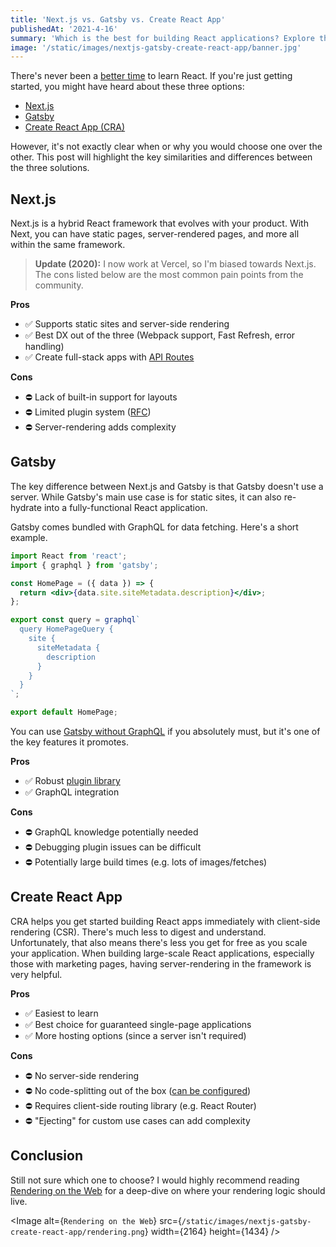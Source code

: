 ```yaml
---
title: 'Next.js vs. Gatsby vs. Create React App'
publishedAt: '2021-4-16'
summary: 'Which is the best for building React applications? Explore the pros and cons for all three options to make the right choice.'
image: '/static/images/nextjs-gatsby-create-react-app/banner.jpg'
---
```


There's never been a [better time](/blog/learn-nextjs) to learn React.
If you're just getting started, you might have heard about these three options:

- [Next.js](https://nextjs.org)
- [Gatsby](https://www.gatsbyjs.org/)
- [Create React App (CRA)](https://create-react-app.dev/)

However, it's not exactly clear when or why you would choose one over the other.
This post will highlight the key similarities and differences between the three solutions.

## Next.js

Next.js is a hybrid React framework that evolves with your product.
With Next, you can have static pages, server-rendered pages, and more all within the same framework.

> **Update (2020):** I now work at Vercel, so I'm biased towards Next.js. The cons listed below are the
> most common pain points from the community.

**Pros**

- ✅ Supports static sites and server-side rendering
- ✅ Best DX out of the three (Webpack support, Fast Refresh, error handling)
- ✅ Create full-stack apps with [API Routes](https://nextjs.org/docs/api-routes/introduction)

**Cons**

- ⛔️ Lack of built-in support for layouts
- ⛔️ Limited plugin system ([RFC](https://github.com/vercel/next.js/issues/9133))
- ⛔️ Server-rendering adds complexity

## Gatsby

The key difference between Next.js and Gatsby is that Gatsby doesn't use a server.
While Gatsby's main use case is for static sites, it can also re-hydrate into a fully-functional React application.

Gatsby comes bundled with GraphQL for data fetching. Here's a short example.

```jsx
import React from 'react';
import { graphql } from 'gatsby';

const HomePage = ({ data }) => {
  return <div>{data.site.siteMetadata.description}</div>;
};

export const query = graphql`
  query HomePageQuery {
    site {
      siteMetadata {
        description
      }
    }
  }
`;

export default HomePage;
```

You can use [Gatsby without GraphQL](https://www.gatsbyjs.org/docs/using-gatsby-without-graphql/) if you absolutely must, but it's one of the key features it promotes.

**Pros**

- ✅ Robust [plugin library](https://www.gatsbyjs.org/plugins/)
- ✅ GraphQL integration

**Cons**

- ⛔️ GraphQL knowledge potentially needed
- ⛔️ Debugging plugin issues can be difficult
- ⛔️ Potentially large build times (e.g. lots of images/fetches)

## Create React App

CRA helps you get started building React apps immediately with client-side rendering (CSR). There's much less to digest and understand.
Unfortunately, that also means there's less you get for free as you scale your application. When building large-scale React applications,
especially those with marketing pages, having server-rendering in the framework is very helpful.

**Pros**

- ✅ Easiest to learn
- ✅ Best choice for guaranteed single-page applications
- ✅ More hosting options (since a server isn't required)

**Cons**

- ⛔️ No server-side rendering
- ⛔️ No code-splitting out of the box ([can be configured](https://create-react-app.dev/docs/code-splitting/))
- ⛔️ Requires client-side routing library (e.g. React Router)
- ⛔️ "Ejecting" for custom use cases can add complexity

## Conclusion

Still not sure which one to choose? I would highly recommend reading [Rendering on the Web](https://developers.google.com/web/updates/2019/02/rendering-on-the-web) for a deep-dive on where your rendering logic should live.

<Image
  alt={`Rendering on the Web`}
  src={`/static/images/nextjs-gatsby-create-react-app/rendering.png`}
  width={2164}
  height={1434}
/>